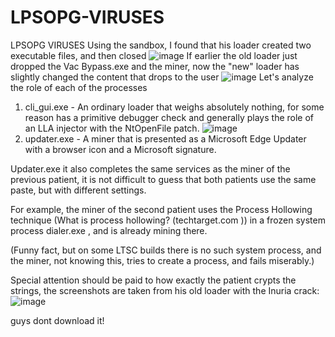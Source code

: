 # LPSOPG-VIRUSES
LPSOPG VIRUSES
Using the sandbox, I found that his loader created two executable files, and then closed ![image](https://github.com/user-attachments/assets/95d55c01-838e-4e5f-a72e-76d85a6da77c)
If earlier the old loader just dropped the Vac Bypass.exe and the miner, now the "new" loader has slightly changed the content that drops to the user 
![image](https://github.com/user-attachments/assets/f3dbef7f-b1ec-4ee9-b4ce-4cde3d9d8745)
Let's analyze the role of each of the processes
1. cli_gui.exe - An ordinary loader that weighs absolutely nothing, for some reason has a primitive debugger check and generally plays the role of an LLA injector with the NtOpenFile patch.
![image](https://github.com/user-attachments/assets/f9a68ef0-c40d-4828-ad68-61d563937898)
2. updater.exe - A miner that is presented as a Microsoft Edge Updater with a browser icon and a Microsoft signature.

Updater.exe it also completes the same services as the miner of the previous patient, it is not difficult to guess that both patients use the same paste, but with different settings.

For example, the miner of the second patient uses the Process Hollowing technique (What is process hollowing? (techtarget.com )) in a frozen system process dialer.exe , and is already mining there.

(Funny fact, but on some LTSC builds there is no such system process, and the miner, not knowing this, tries to create a process, and fails miserably.)

Special attention should be paid to how exactly the patient crypts the strings, the screenshots are taken from his old loader with the Inuria crack:
![image](https://github.com/user-attachments/assets/053d4df5-4e99-4bd8-9df0-2749e49acd24)

guys dont download it!
